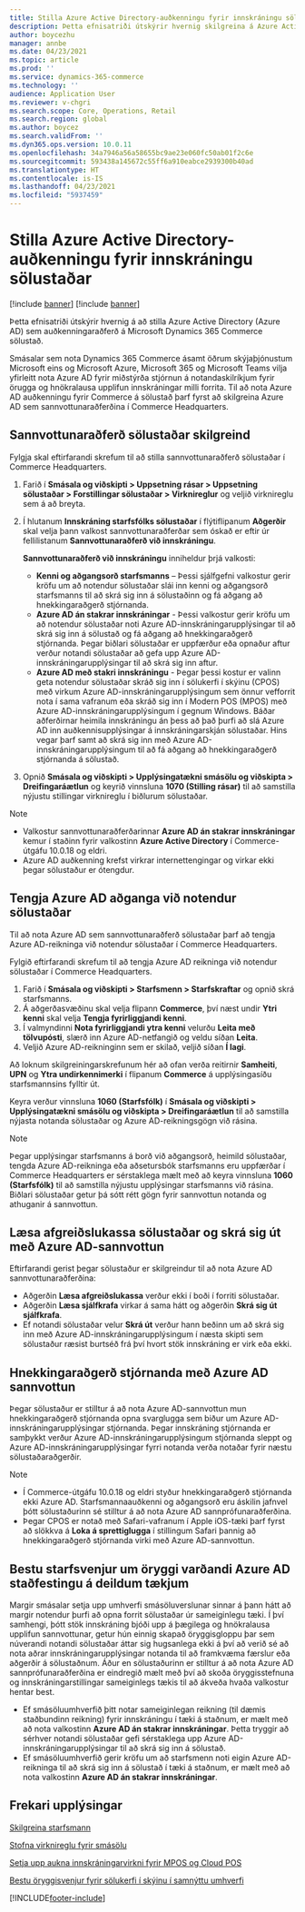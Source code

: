 ```yaml
---
title: Stilla Azure Active Directory-auðkenningu fyrir innskráningu sölustaðar
description: Þetta efnisatriði útskýrir hvernig skilgreina á Azure Active Directory sem auðkenningaraðferð á Microsoft Dynamics 365 Commerce sölustað.
author: boycezhu
manager: annbe
ms.date: 04/23/2021
ms.topic: article
ms.prod: ''
ms.service: dynamics-365-commerce
ms.technology: ''
audience: Application User
ms.reviewer: v-chgri
ms.search.scope: Core, Operations, Retail
ms.search.region: global
ms.author: boycez
ms.search.validFrom: ''
ms.dyn365.ops.version: 10.0.11
ms.openlocfilehash: 34a7946a56a58655bc9ae23e060fc50ab01f2c6e
ms.sourcegitcommit: 593438a145672c55ff6a910eabce2939300b40ad
ms.translationtype: HT
ms.contentlocale: is-IS
ms.lasthandoff: 04/23/2021
ms.locfileid: "5937459"
---
```

# <a name="configure-azure-active-directory-authentication-for-pos-sign-in"></a>Stilla Azure Active Directory-auðkenningu fyrir innskráningu sölustaðar

[!include [banner](includes/banner.md)]
[!include [banner](includes/preview-banner.md)]

Þetta efnisatriði útskýrir hvernig á að stilla Azure Active Directory (Azure AD) sem auðkenningaraðferð á Microsoft Dynamics 365 Commerce sölustað.

Smásalar sem nota Dynamics 365 Commerce ásamt öðrum skýjaþjónustum Microsoft eins og Microsoft Azure, Microsoft 365 og Microsoft Teams vilja yfirleitt nota Azure AD fyrir miðstýrða stjórnun á notandaskilríkjum fyrir örugga og hnökralausa upplifun innskráningar milli forrita. Til að nota Azure AD auðkenningu fyrir Commerce á sölustað þarf fyrst að skilgreina Azure AD sem sannvottunaraðferðina í Commerce Headquarters.

## <a name="configure-pos-authentication-method"></a>Sannvottunaraðferð sölustaðar skilgreind

Fylgja skal eftirfarandi skrefum til að stilla sannvottunaraðferð sölustaðar í Commerce Headquarters.
    
1. Farið í **Smásala og viðskipti \> Uppsetning rásar \> Uppsetning sölustaðar \> Forstillingar sölustaðar \> Virknireglur** og veljið virknireglu sem á að breyta.
1. Í hlutanum **Innskráning starfsfólks sölustaðar** í flýtiflipanum **Aðgerðir** skal velja þann valkost sannvottunaraðferðar sem óskað er eftir úr fellilistanum **Sannvottunaraðferð við innskráningu**.

    **Sannvottunaraðferð við innskráningu** inniheldur þrjá valkosti:
    
    - **Kenni og aðgangsorð starfsmanns** – Þessi sjálfgefni valkostur gerir kröfu um að notendur sölustaðar slái inn kenni og aðgangsorð starfsmanns til að skrá sig inn á sölustaðinn og fá aðgang að hnekkingaraðgerð stjórnanda.
    - **Azure AD án stakrar innskráningar** - Þessi valkostur gerir kröfu um að notendur sölustaðar noti Azure AD-innskráningarupplýsingar til að skrá sig inn á sölustað og fá aðgang að hnekkingaraðgerð stjórnanda. Þegar biðlari sölustaðar er uppfærður eða opnaður aftur verður notandi sölustaðar að gefa upp Azure AD-innskráningarupplýsingar til að skrá sig inn aftur.
    - **Azure AD með stakri innskráningu** - Þegar þessi kostur er valinn geta notendur sölustaðar skráð sig inn í sölukerfi í skýinu (CPOS) með virkum Azure AD-innskráningarupplýsingum sem önnur vefforrit nota í sama vafranum eða skráð sig inn í Modern POS (MPOS) með Azure AD-innskráningarupplýsingum í gegnum Windows. Báðar aðferðirnar heimila innskráningu án þess að það þurfi að slá Azure AD inn auðkennisupplýsingar á innskráningarskján sölustaðar. Hins vegar þarf samt að skrá sig inn með Azure AD-innskráningarupplýsingum til að fá aðgang að hnekkingaraðgerð stjórnanda á sölustað.

1. Opnið **Smásala og viðskipti > Upplýsingatækni smásölu og viðskipta > Dreifingaráætlun** og keyrið vinnsluna **1070 (Stilling rásar)** til að samstilla nýjustu stillingar virknireglu í biðlurum sölustaðar.

> [!NOTE]
> - Valkostur sannvottunaraðferðarinnar **Azure AD án stakrar innskráningar** kemur í staðinn fyrir valkostinn **Azure Active Directory** í Commerce-útgáfu 10.0.18 og eldri.
> - Azure AD auðkenning krefst virkrar internettengingar og virkar ekki þegar sölustaður er ótengdur.

## <a name="associate-azure-ad-accounts-with-pos-users"></a>Tengja Azure AD aðganga við notendur sölustaðar

Til að nota Azure AD sem sannvottunaraðferð sölustaðar þarf að tengja Azure AD-reikninga við notendur sölustaðar í Commerce Headquarters. 

Fylgið eftirfarandi skrefum til að tengja Azure AD reikninga við notendur sölustaðar í Commerce Headquarters.
    
1. Farið í **Smásala og viðskipti > Starfsmenn > Starfskraftar** og opnið skrá starfsmanns.
1. Á aðgerðasvæðinu skal velja flipann **Commerce**, því næst undir **Ytri kenni** skal velja **Tengja fyrirliggjandi kenni**. 
1. Í valmyndinni **Nota fyrirliggjandi ytra kenni** velurðu **Leita með tölvupósti**, slærð inn Azure AD-netfangið og veldu síðan **Leita**.
1. Veljið Azure AD-reikninginn sem er skilað, veljið síðan **Í lagi**.

Að loknum skilgreiningarskrefunum hér að ofan verða reitirnir **Samheiti**, **UPN** og **Ytra undirkennimerki** í flipanum **Commerce** á upplýsingasíðu starfsmannsins fylltir út.

Keyra verður vinnsluna **1060 (Starfsfólk)** í **Smásala og viðskipti > Upplýsingatækni smásölu og viðskipta > Dreifingaráætlun** til að samstilla nýjasta notanda sölustaðar og Azure AD-reikningsgögn við rásina.

> [!NOTE]
> Þegar upplýsingar starfsmanns á borð við aðgangsorð, heimild sölustaðar, tengda Azure AD-reikninga eða aðsetursbók starfsmanns eru uppfærðar í Commerce Headquarters er sérstaklega mælt með að keyra vinnsluna **1060 (Starfsfólk)** til að samstilla nýjustu upplýsingar starfsmanns við rásina. Biðlari sölustaðar getur þá sótt rétt gögn fyrir sannvottun notanda og athuganir á sannvottun.

## <a name="pos-lock-register-and-sign-out-with-azure-ad-authentication"></a>Læsa afgreiðslukassa sölustaðar og skrá sig út með Azure AD-sannvottun

Eftirfarandi gerist þegar sölustaður er skilgreindur til að nota Azure AD sannvottunaraðferðina:

- Aðgerðin **Læsa afgreiðslukassa** verður ekki í boði í forriti sölustaðar. 
- Aðgerðin **Læsa sjálfkrafa** virkar á sama hátt og aðgerðin **Skrá sig út sjálfkrafa**.
- Ef notandi sölustaðar velur **Skrá út** verður hann beðinn um að skrá sig inn með Azure AD-innskráningarupplýsingum í næsta skipti sem sölustaður ræsist burtséð frá því hvort stök innskráning er virk eða ekki.

## <a name="manager-override-functionality-with-azure-ad-authentication"></a>Hnekkingaraðgerð stjórnanda með Azure AD sannvottun

Þegar sölustaður er stilltur á að nota Azure AD-sannvottun mun hnekkingaraðgerð stjórnanda opna svarglugga sem biður um Azure AD-innskráningarupplýsingar stjórnanda. Þegar innskráning stjórnanda er samþykkt verður Azure AD-innskráningarupplýsingum stjórnanda sleppt og Azure AD-innskráningarupplýsingar fyrri notanda verða notaðar fyrir næstu sölustaðaraðgerðir.

> [!NOTE]
> - Í Commerce-útgáfu 10.0.18 og eldri styður hnekkingaraðgerð stjórnanda ekki Azure AD. Starfsmannaauðkenni og aðgangsorð eru áskilin jafnvel þótt sölustaðurinn sé stilltur á að nota Azure AD sannprófunaraðferðina.
> - Þegar CPOS er notað með Safari-vafranum í Apple iOS-tæki þarf fyrst að slökkva á **Loka á sprettiglugga** í stillingum Safari þannig að hnekkingaraðgerð stjórnanda virki með Azure AD-sannvottun. 

## <a name="security-best-practices-for-azure-ad-based-pos-authentication-on-shared-devices"></a>Bestu starfsvenjur um öryggi varðandi Azure AD staðfestingu á deildum tækjum

Margir smásalar setja upp umhverfi smásöluverslunar sinnar á þann hátt að margir notendur þurfi að opna forrit sölustaðar úr sameiginlegu tæki. Í því samhengi, þótt stök innskráning bjóði upp á þægilega og hnökralausa upplifun sannvottunar, getur hún einnig skapað öryggisgloppu þar sem núverandi notandi sölustaðar áttar sig hugsanlega ekki á því að verið sé að nota aðrar innskráningarupplýsingar notanda til að framkvæma færslur eða aðgerðir á sölustaðnum. Áður en sölustaðurinn er stilltur á að nota Azure AD sannprófunaraðferðina er eindregið mælt með því að skoða öryggisstefnuna og innskráningarstillingar sameiginlegs tækis til að ákveða hvaða valkostur hentar best.

- Ef smásöluumhverfið þitt notar sameiginlegan reikning (til dæmis staðbundinn reikning) fyrir innskráningu í tæki á staðnum, er mælt með að nota valkostinn **Azure AD án stakrar innskráningar**. Þetta tryggir að sérhver notandi sölustaðar gefi sérstaklega upp Azure AD-innskráningarupplýsingar til að skrá sig inn á sölustað.
- Ef smásöluumhverfið gerir kröfu um að starfsmenn noti eigin Azure AD-reikninga til að skrá sig inn á sölustað í tæki á staðnum, er mælt með að nota valkostinn **Azure AD án stakrar innskráningar**.

## <a name="additional-resources"></a>Frekari upplýsingar

[Skilgreina starfsmann](tasks/worker.md)

[Stofna virknireglu fyrir smásölu](retail-functionality-profile.md)


[Setja upp aukna innskráningarvirkni fyrir MPOS og Cloud POS](extended-logon.md)

[Bestu öryggisvenjur fyrir sölukerfi í skýinu í samnýttu umhverfi](dev-itpro/secure-retail-cloud-pos.md)



[!INCLUDE[footer-include](../includes/footer-banner.md)]
